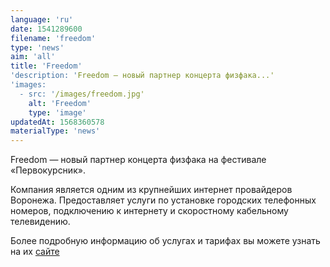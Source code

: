 ```yaml
---
language: 'ru'
date: 1541289600
filename: 'freedom'
type: 'news'
aim: 'all'
title: 'Freedom'
'description: 'Freedom — новый партнер концерта физфака...'
'images:
  - src: '/images/freedom.jpg'
    alt: 'Freedom'
    type: 'image'
updatedAt: 1568360578
materialType: 'news'
---
```

Freedom — новый партнер концерта физфака на фестивале «Первокурсник».

Компания является одним из крупнейших интернет провайдеров Воронежа. Предоставляет услуги по установке городских телефонных номеров, подключению к интернету и скоростному кабельному телевидению.

Более подробную информацию об услугах и тарифах вы можете узнать на их [сайте](http://freedom-vrn.ru/)
